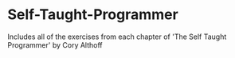 # Self-Taught-Programmer
Includes all of the exercises from each chapter of 'The Self Taught Programmer' by Cory Althoff
